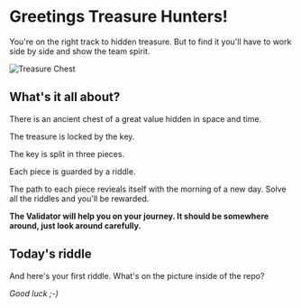 # Greetings Treasure Hunters!

You're on the right track to hidden treasure. But to find it you'll have to work side by side and show the team spirit.

![Treasure Chest](https://image.ibb.co/cjSfv7/treasurechest.jpg)

## What's it all about?

There is an ancient chest of a great value hidden in space and time.

The treasure is locked by the key.

The key is split in three pieces.

Each piece is guarded by a riddle.

The path to each piece revieals itself with the morning of a new day.
Solve all the riddles and you'll be rewarded.

**The Validator will help you on your journey. It should be somewhere around, just look around carefully.**

## Today's riddle
And here's your first riddle. What's on the picture inside of the repo?

_Good luck ;-)_
